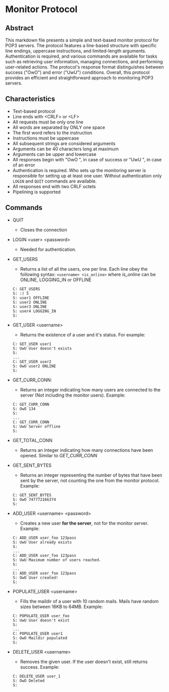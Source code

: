 # Monitor Protocol
## Abstract
This markdown file presents a simple and text-based monitor protocol for POP3 servers. The protocol features a line-based structure with specific line endings, uppercase instructions, and limited-length arguments. Authentication is required, and various commands are available for tasks such as retrieving user information, managing connections, and performing user-related actions. The protocol's response format distinguishes between success ("OwO") and error ("UwU") conditions. Overall, this protocol provides an efficient and straightforward approach to monitoring POP3 servers.
## Characteristics
- Text-based protocol
- Line ends with \<CRLF> or \<LF>
- All requests must be only one line
- All words are separated by ONLY one space
- The first word refers to the instruction
- Instructions must be uppercase
- All subsequent strings are considered arguments
- Arguments can be 40 characters long at maximum
- Arguments can be upper and lowercase
- All responses begin with "OwO ", in case of success or "UwU ", in case of an error
- Authentication is required. Who sets up the monitoring server is responsible for setting up at least one user. Without authentication only `LOGIN` and `QUIT` commands are available.
- All responses end with two CRLF octets
- Pipelining is supported
## Commands
- QUIT
	- Closes the connection
- LOGIN \<user> \<password>
	- Needed for authentication. 
- GET_USERS
	- Returns a list of all the users, one per line. Each line obey the following syntax: `<username> <is_online>` where *is_online* can be ONLINE, LOGGING_IN or OFFLINE
	```
	C: GET_USERS
 	S: :) 5
	S: user1 OFFLINE
 	S: user2 ONLINE
 	S: user3 ONLINE
 	S: user4 LOGGING_IN
	S:
 	```
- GET_USER \<username>
	- Returns the existence of a user and it's status. For example:
	```
	C: GET_USER user1
	S: UwU User doesn't exists
	S:
	...
	C: GET_USER user2
	S: OwO user2 ONLINE
	S:
	```
- GET_CURR_CONN:
	- Returns an integer indicating how many users are connected to the server (Not including the monitor users).
	Example:
	```
	C: GET_CURR_CONN
	S: OwO 134
	S:
	...
	C: GET_CURR_CONN
	S: UwU Server offline
	S:
	```
- GET_TOTAL_CONN
	- Returns an integer indicating how many connections have been opened. Similar to *GET_CURR_CONN*

- GET_SENT_BYTES
	- Returns an integer representing the number of bytes that have been sent by the server, not counting the one from the monitor protocol.
	Example:
	```
	C: GET_SENT_BYTES
	S: OwO 747772166374
	S:
	```
- ADD_USER \<username> \<password>
	- Creates a new user **for the server**, not for the monitor server. 
	Example:
	```
	C: ADD_USER user_foo 123pass
	S: UwU User already exists
	S:
	...
	C: ADD_USER user_foo 123pass
	S: UwU Maximum number of users reached.
	S:
	...
	C: ADD_USER user_foo 123pass
	S: OwO User created!
	S:
	``` 
 - POPULATE_USER \<username>
	 - Fills the maildir of a user with 10 random mails. Mails have random sizes between 16KB to 64MB.
	 Example:
	```
	C: POPULATE_USER user_foo
	S: UwU User doesn't exist
	S:
	...
	C: POPULATE_USER user1
	S: OwO Maildir populated
	S:
	```
 - DELETE_USER \<username>
	 - Removes the given user. If the user doesn't exist, still returns success.
	 Example:
	```
	C: DELETE_USER user_1
	S: OwO Deleted
	S:
	```
